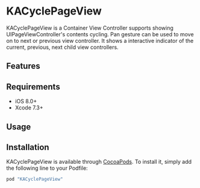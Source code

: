 # KACyclePageView

KACyclePageView is a Container View Controller supports showing UIPageViewController's contents cycling. Pan gesture can be used to move on to next or previous view controller. It shows a interactive indicator of the current, previous, next child view controllers.

## Features

## Requirements

- iOS 8.0+
- Xcode 7.3+

## Usage

## Installation

KACyclePageView is available through [CocoaPods](http://cocoapods.org). To install
it, simply add the following line to your Podfile:

```ruby
pod "KACyclePageView"
```
